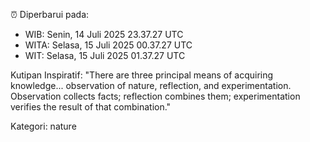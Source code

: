 ⏰ Diperbarui pada:
- WIB: Senin, 14 Juli 2025 23.37.27 UTC
- WITA: Selasa, 15 Juli 2025 00.37.27 UTC
- WIT: Selasa, 15 Juli 2025 01.37.27 UTC

Kutipan Inspiratif:
"There are three principal means of acquiring knowledge... observation of nature, reflection, and experimentation. Observation collects facts; reflection combines them; experimentation verifies the result of that combination."


Kategori: nature

